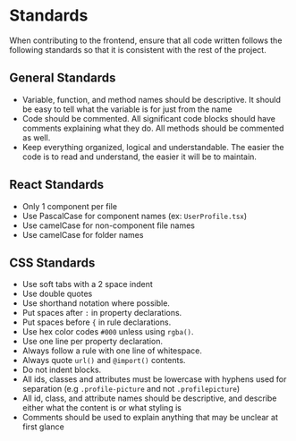 # Standards
When contributing to the frontend, ensure that all code written follows the following standards so that it is consistent with the rest of the project.

## General Standards
- Variable, function, and method names should be descriptive. It should be easy to tell what the variable is for just from the name
- Code should be commented. All significant code blocks should have comments explaining what they do. All methods should be commented as  well.
- Keep everything organized, logical and understandable. The easier the code is to read and understand, the easier it will be to maintain.
  
## React Standards
- Only 1 component per file
- Use PascalCase for component names (ex: `UserProfile.tsx`)
- Use camelCase for non-component file names
- Use camelCase for folder names

## CSS Standards
- Use soft tabs with a 2 space indent
- Use double quotes
- Use shorthand notation where possible.
- Put spaces after `:` in property declarations.
- Put spaces before `{` in rule declarations.
- Use hex color codes `#000` unless using `rgba()`.
- Use one line per property declaration.
- Always follow a rule with one line of whitespace.
- Always quote `url()` and `@import()` contents.
- Do not indent blocks.
- All ids, classes and attributes must be lowercase with hyphens used for separation (e.g `.profile-picture` and not `.profilepicture`)
- All id, class, and attribute names should be descriptive, and describe either what the content is or what styling is 
- Comments should be used to explain anything that may be unclear at first glance

